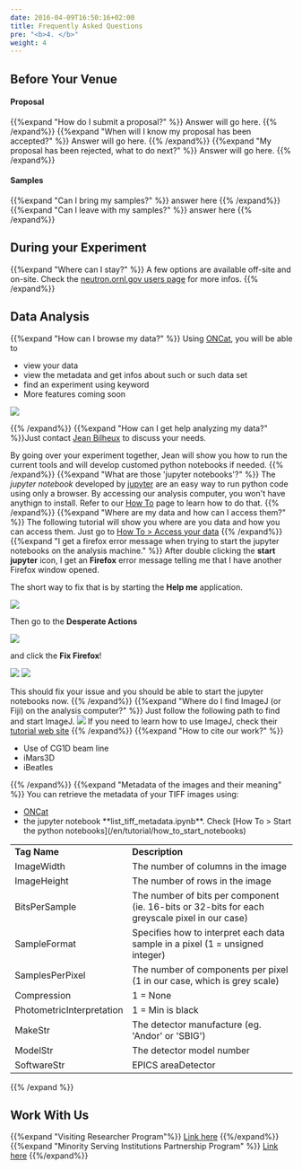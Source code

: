 ```yaml
---
date: 2016-04-09T16:50:16+02:00
title: Frequently Asked Questions
pre: "<b>4. </b>"
weight: 4
---
```


## Before Your Venue

#### Proposal

{{%expand "How do I submit a proposal?" %}}
Answer will go here.
{{% /expand%}}
{{%expand "When will I know my proposal has been accepted?" %}}
Answer will go here.
{{% /expand%}}
{{%expand "My proposal has been rejected, what to do next?" %}}
Answer will go here.
{{% /expand%}}

#### Samples

{{%expand "Can I bring my samples?" %}}
answer here
{{% /expand%}}
{{%expand "Can I leave with my samples?" %}}
answer here
{{% /expand%}}

## During your Experiment

{{%expand "Where can I stay?" %}}
A few options are available off-site and on-site. Check the <a href='https://neutrons.ornl.gov/users/daily-living#stay'>
neutron.ornl.gov users page</a> for more infos.
{{% /expand%}}

## Data Analysis
{{%expand "How can I browse my data?" %}}
Using <a href='https://oncat.ornl.gov/#/'>ONCat</a>, you will be able to
<ul>
 <li>view your data</li>
 <li>view the metadata and get infos about such or such data set</li>
 <li>find an experiment using keyword</li>
 <li>More features coming soon</li>
</ul>
<img src='/faq/images/oncat.png' />

{{% /expand%}}
{{%expand "How can I get help analyzing my data?" %}}Just contact [Jean Bilheux](/en/credits#jean_bilheux) to discuss
your needs.

By going over your experiment together, Jean will show you how to run the current tools and will develop customed python
notebooks if needed.
{{% /expand%}}
{{%expand "What are those 'jupyter notebooks'?" %}}
The *jupyter notebook* developed by [jupyter](http://jupyter.org/) are an easy way to run python code using only a browser.
By accessing our analysis computer, you won't have anythign to install. Refer to our [How To](/en/tutorial/) page to
learn how to do that.
{{% /expand%}}
{{%expand "Where are my data and how can I access them?" %}}
The following tutorial will show you where are you data and how you can access them. Just go to [How To > Access your data](/en/tutorial/how_to_access_data/)
{{% /expand%}}
{{%expand "I get a firefox error message when trying to start the jupyter notebooks on the analysis machine." %}}
After double clicking the **start jupyter** icon, I get an **Firefox** error message telling me that I have another
Firefox window opened. 

The short way to fix that is by starting the **Help me** application.

<img src='/faq/images/firefox2.png' />

Then go to the **Desperate Actions**

<img src='/faq/images/firefox3.png' />

and click the **Fix Firefox**!

<img src='/faq/images/firefox4.png' />
<img src='/faq/images/firefox5.png' />

This should fix your issue and you should be able to start the jupyter notebooks now.
{{% /expand%}}
{{%expand "Where do I find ImageJ (or Fiji) on the analysis computer?" %}}
Just follow the following path to find and start ImageJ.
<img src='/faq/images/imagej.png' />
If you need to learn how to use ImageJ, check their <a href='https://imagej.nih.gov/ij/docs/examples/index.html'>tutorial
web site</a>
{{% /expand%}}
{{%expand "How to cite our work?" %}}
<ul>
<li>Use of CG1D beam line</li>
<li>iMars3D</li>
<li>iBeatles</li>
</ul>
{{% /expand%}}
{{%expand "Metadata of the images and their meaning" %}}
You can retrieve the metadata of your TIFF images using:
<ul>
 <li><a href='https://oncat.ornl.gov/#/'>ONCat</a></li>
 <li>the jupyter notebook **list_tiff_metadata.ipynb**. Check [How To > Start the python notebooks](/en/tutorial/how_to_start_notebooks)</li>
</ul>

<table>
<tr><td><strong>Tag Name</td><td><strong>Description</td></tr>
<tr><td>ImageWidth</td><td>The number of columns in the image</td></tr>
<tr><td>ImageHeight</td><td>The number of rows in the image</td></tr>
<tr><td>BitsPerSample</td><td>The number of bits per component (ie. 16-bits or 32-bits for each greyscale pixel in our case)</td></tr>
<tr><td>SampleFormat</td><td>Specifies how to interpret each data sample in a pixel (1 = unsigned integer)</td></tr>
<tr><td>SamplesPerPixel</td><td>The number of components per pixel (1 in our case, which is grey scale)</td></tr>
<tr><td>Compression</td><td>1 = None</td></tr>
<tr><td>PhotometricInterpretation</td><td>1 = Min is black</td></tr>
<tr><td>MakeStr</td><td>The detector manufacture (eg. 'Andor' or 'SBIG')</td></tr>
<tr><td>ModelStr</td><td>The detector model number</td></tr>
<tr><td>SoftwareStr</td><td>EPICS areaDetector</td></tr>
</table>

{{% /expand %}}

## Work With Us

{{%expand "Visiting Researcher Program"%}}
<a href='http://swc.ornl.gov/visiting'>Link here</a>
{{%/expand%}}
{{%expand "Minority Serving Institutions Partnership Program" %}}
<a href='https://orise.orau.gov/msipp/'>Link here</a>
{{%/expand%}}
